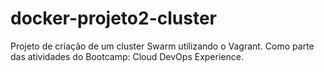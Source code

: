 # docker-projeto2-cluster
Projeto de criação de um cluster Swarm utilizando o Vagrant. Como parte das atividades do Bootcamp: Cloud DevOps Experience.
